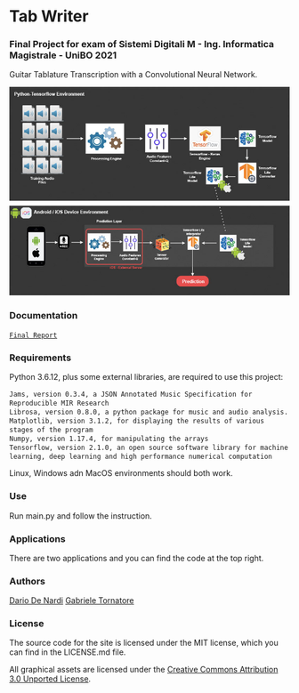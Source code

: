 # Tab Writer

### Final Project for exam of Sistemi Digitali M - Ing. Informatica Magistrale - UniBO 2021

Guitar Tablature Transcription with a Convolutional Neural Network.

![Logical Architecture](/logical_architecture.jpg)

### Documentation
[``Final Report``](https://github.com/it9tst/tab-writer/blob/main/report/relazione.pdf)

### Requirements

Python 3.6.12, plus some external libraries, are required to use this project:
```
Jams, version 0.3.4, a JSON Annotated Music Specification for Reproducible MIR Research
Librosa, version 0.8.0, a python package for music and audio analysis.
Matplotlib, version 3.1.2, for displaying the results of various stages of the program
Numpy, version 1.17.4, for manipulating the arrays
Tensorflow, version 2.1.0, an open source software library for machine learning, deep learning and high performance numerical computation
```
Linux, Windows adn MacOS environments should both work.

### Use

Run main.py and follow the instruction.

### Applications

There are two applications and you can find the code at the top right.

### Authors
[Dario De Nardi](https://github.com/dariodenardi)
[Gabriele Tornatore](https://github.com/it9tst)

### License

The source code for the site is licensed under the MIT license, which you can find in
the LICENSE.md file.

All graphical assets are licensed under the
[Creative Commons Attribution 3.0 Unported License](https://creativecommons.org/licenses/by/3.0/).
